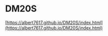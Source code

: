 # DM20S
[https://albert7617.github.io/DM20S/index.html](https://albert7617.github.io/DM20S/index.html)
